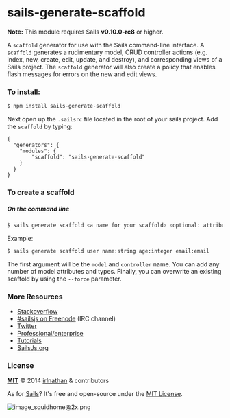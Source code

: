 # sails-generate-scaffold

**Note:** This module requires Sails **v0.10.0-rc8** or higher.

A `scaffold` generator for use with the Sails command-line interface.  A `scaffold` generates a rudimentary model, CRUD controller actions (e.g. index, new, create, edit, update, and destroy), and corresponding views of a Sails project.   The `scaffold` generator will also create a policy that enables flash messages for errors on the new and edit views. 

### To install:

```sh
$ npm install sails-generate-scaffold
```

Next open up the `.sailsrc` file located in the root of your sails project.  Add the `scaffold` by typing:

```javacript
{
  "generators": {
    "modules": {
    	"scaffold": "sails-generate-scaffold"
    }
  }
}
```

### To create a scaffold

##### On the command line

```sh
$ sails generate scaffold <a name for your scaffold> <optional: attributename:attributetype> <optional: --force>
```

Example:

```sh
$ sails generate scaffold user name:string age:integer email:email
```

The first argument will be the `model` and `controller` name.  You can add any number of model attributes and types. Finally, you can overwrite an existing scaffold by using the `--force` parameter.

### More Resources

- [Stackoverflow](http://stackoverflow.com/questions/tagged/sails.js)
- [#sailsjs on Freenode](http://webchat.freenode.net/) (IRC channel)
- [Twitter](https://twitter.com/sailsjs)
- [Professional/enterprise](https://github.com/balderdashy/sails-docs/blob/master/FAQ.md#are-there-professional-support-options)
- [Tutorials](https://github.com/balderdashy/sails-docs/blob/master/FAQ.md#where-do-i-get-help)
- <a href="http://sailsjs.org" target="_blank" title="Node.js framework for building realtime APIs.">SailsJs.org</a>


### License

**[MIT](./LICENSE)**
&copy; 2014 [irlnathan](http://github.com/irlnathan) & contributors

As for [Sails](http://sailsjs.org)?  It's free and open-source under the [MIT License](http://sails.mit-license.org/).

![image_squidhome@2x.png](http://i.imgur.com/RIvu9.png)
